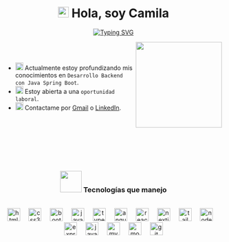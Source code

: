 <h1 align="center"><img src="https://em-content.zobj.net/source/apple/118/waving-hand-sign_emoji-modifier-fitzpatrick-type-4_1f44b-1f3fd_1f3fd.png" width="25"> Hola, soy Camila</h1>

<div align="center">

[![Typing SVG](https://readme-typing-svg.herokuapp.com?font=Victor+Mono&size=14&duration=4000&pause=1000&color=C8FDC6CE&center=true&width=435&lines=Analista+Programadora+en+Desarrollo+de+Aplicaciones;Desarrollando+con+React,+TypeScript,+Express...;Apasionada+por+las+aplicaciones+útiles+y+amigables)](https://git.io/typing-svg)

</div>

<picture><img align="right" src="https://i.giphy.com/media/v1.Y2lkPTc5MGI3NjExdzI3NmUyM3MwdzIxa2MycmhqdGs5cmVtc2p2amhmc3EyM2E0MmliYiZlcD12MV9pbnRlcm5hbF9naWZfYnlfaWQmY3Q9Zw/vKH4mU0p1leRjYRyjx/giphy.gif" width="200px"></picture>

<br><br>

- <img src="https://em-content.zobj.net/source/apple/391/open-book_1f4d6.png" width="18px"> Actualmente estoy profundizando mis conocimientos en `Desarrollo Backend con Java Spring Boot`.
- <img src="https://em-content.zobj.net/source/apple/391/woman-technologist-light-skin-tone_1f469-1f3fb-200d-1f4bb.png" width="18px"> Estoy abierta a una `oportunidad laboral`.
- <img src="https://em-content.zobj.net/source/apple/391/envelope-with-arrow_1f4e9.png" width="18px"> Contactame por <a href="mailto:arce.b.camila@gmail.com" target="_blank">Gmail</a> o <a href="https://www.linkedin.com/in/camilabarce/" target="_blank">LinkedIn</a>.


<br><br><br><br><br><br>

### <div align="center"> <img src = "https://i.giphy.com/media/v1.Y2lkPTc5MGI3NjExZWc4ejBpbDd2MGRudnlwd2N5MmQ0aHY1NDFlbHZmaDFwNTVxdXo3byZlcD12MV9pbnRlcm5hbF9naWZfYnlfaWQmY3Q9Zw/HV0tHmPREaD0sIixmg/giphy.gif" width = 50px> Tecnologías que manejo </div> 
<br>
<div align="center">
  <img src="https://cdn.jsdelivr.net/gh/devicons/devicon/icons/html5/html5-original.svg" height="30" alt="html5 logo"  />
  <img width="12" />
  <img src="https://cdn.jsdelivr.net/gh/devicons/devicon/icons/css3/css3-original.svg" height="30" alt="css3 logo"  />
  <img width="12" />
  <img src="https://cdn.jsdelivr.net/gh/devicons/devicon/icons/bootstrap/bootstrap-original.svg" height="30" alt="bootstrap logo"  />
  <img width="12" />
  <img src="https://cdn.jsdelivr.net/gh/devicons/devicon/icons/javascript/javascript-original.svg" height="30" alt="javascript logo"  />
  <img width="12" />
  <img src="https://cdn.jsdelivr.net/gh/devicons/devicon/icons/typescript/typescript-original.svg" height="30" alt="typescript logo"  />
  <img width="12" />
  <img src="https://cdn.jsdelivr.net/gh/devicons/devicon/icons/angularjs/angularjs-original.svg" height="30" alt="angularjs logo"  />
  <img width="12" />
  <img src="https://cdn.jsdelivr.net/gh/devicons/devicon/icons/react/react-original.svg" height="30" alt="react logo"  />
  <img width="12" />
    <img src="https://cdn.jsdelivr.net/gh/devicons/devicon/icons/nextjs/nextjs-original.svg" height="30" alt="nextjs logo"  />
  <img width="12" />
    <img src="https://cdn.simpleicons.org/tailwindcss/06B6D4" height="30" alt="tailwindcss logo"  />
  <img width="12" />
  <img src="https://cdn.jsdelivr.net/gh/devicons/devicon/icons/nodejs/nodejs-original.svg" height="30" alt="nodejs logo"  />
  <img width="12" />
    <img src="https://cdn.jsdelivr.net/gh/devicons/devicon/icons/express/express-original.svg" height="30" alt="express logo"  />
  <img width="12" />
    <img src="https://cdn.jsdelivr.net/gh/devicons/devicon/icons/java/java-original.svg" height="30" alt="java logo"  />
  <img width="12" />
  <img src="https://cdn.jsdelivr.net/gh/devicons/devicon/icons/mysql/mysql-original.svg" height="30" alt="mysql logo"  />
  <img width="12" />
  <img src="https://cdn.jsdelivr.net/gh/devicons/devicon/icons/mongodb/mongodb-original.svg" height="30" alt="mongodb logo"  />
  <img width="12" />
  <img src="https://cdn.jsdelivr.net/gh/devicons/devicon/icons/git/git-original.svg" height="30" alt="git logo"  />

</div>

<br>

###  

